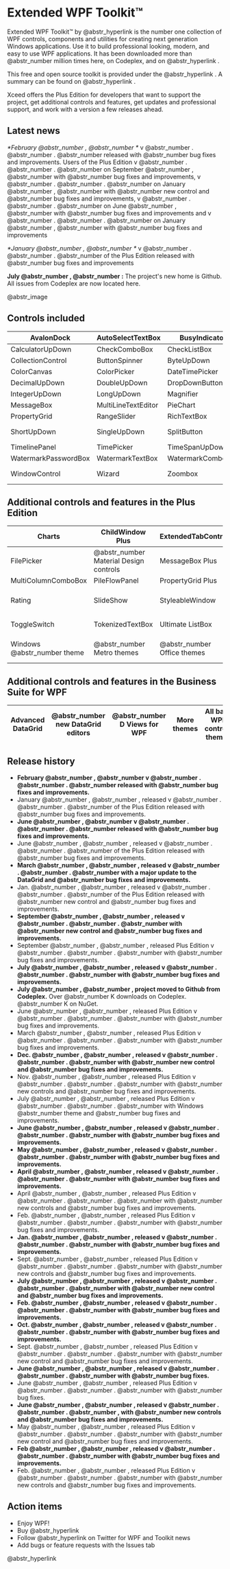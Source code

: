 # Extended WPF Toolkit™

Extended WPF Toolkit™ by @abstr_hyperlink is the number one collection of WPF controls, components and utilities for creating next generation Windows applications. Use it to build professional looking, modern, and easy to use WPF applications. It has been downloaded more than @abstr_number million times here, on Codeplex, and on @abstr_hyperlink .

This free and open source toolkit is provided under the @abstr_hyperlink . A summary can be found on @abstr_hyperlink .

Xceed offers the Plus Edition for developers that want to support the project, get additional controls and features, get updates and professional support, and work with a version a few releases ahead.

## Latest news

_*February @abstr_number , @abstr_number *_ v @abstr_number . @abstr_number . @abstr_number released with @abstr_number bug fixes and improvements. Users of the Plus Edition v @abstr_number . @abstr_number . @abstr_number on September @abstr_number , @abstr_number with @abstr_number bug fixes and improvements, v @abstr_number . @abstr_number . @abstr_number on January @abstr_number , @abstr_number with @abstr_number new control and @abstr_number bug fixes and improvements, v @abstr_number . @abstr_number . @abstr_number on June @abstr_number , @abstr_number with @abstr_number bug fixes and improvements and v @abstr_number . @abstr_number . @abstr_number on January @abstr_number , @abstr_number with @abstr_number bug fixes and improvements

_*January @abstr_number , @abstr_number *_ v @abstr_number . @abstr_number . @abstr_number of the Plus Edition released with @abstr_number bug fixes and improvements

**July @abstr_number , @abstr_number :** The project's new home is Github. All issues from Codeplex are now located here.

@abstr_image 

## Controls included

AvalonDock | AutoSelectTextBox | BusyIndicator | Calculator  
---|---|---|---  
CalculatorUpDown | CheckComboBox | CheckListBox | ChildWindow  
CollectionControl | ButtonSpinner | ByteUpDown | CollectionControlDialog  
ColorCanvas | ColorPicker | DateTimePicker | DateTimeUpDown  
DecimalUpDown | DoubleUpDown | DropDownButton | IconButton  
IntegerUpDown | LongUpDown | Magnifier | MaskedTextBox  
MessageBox | MultiLineTextEditor | PieChart | PrimitiveTypeCollEditor  
PropertyGrid | RangeSlider | RichTextBox | RichTextBoxFormatBar  
ShortUpDown | SingleUpDown | SplitButton |  @abstr_number SwitchPanels  
TimelinePanel | TimePicker | TimeSpanUpDown | ValueRangeTextBox  
WatermarkPasswordBox | WatermarkTextBox | WatermarkComboBox | WindowContainer  
WindowControl | Wizard | Zoombox | Windows @abstr_number Theme  
  
## Additional controls and features in the Plus Edition

Charts | ChildWindow Plus | ExtendedTabControl | DataGrid  
---|---|---|---  
FilePicker |  @abstr_number Material Design controls | MessageBox Plus | MultiCalendar  
MultiColumnComboBox | PileFlowPanel | PropertyGrid Plus | RadialGauge  
Rating | SlideShow | StyleableWindow |  @abstr_number new SwitchPanels  
ToggleSwitch | TokenizedTextBox | Ultimate ListBox | WindowControl Plus  
Windows @abstr_number theme |  @abstr_number Metro themes |  @abstr_number Office themes |  @abstr_number + releases ahead  
  
## Additional controls and features in the Business Suite for WPF

Advanced DataGrid |  @abstr_number new DataGrid editors |  @abstr_number D Views for WPF | More themes | All base WPF controls themed  
---|---|---|---|---  
  
## Release history

  * **February @abstr_number , @abstr_number v @abstr_number . @abstr_number . @abstr_number released with @abstr_number bug fixes and improvements.**
  * January @abstr_number , @abstr_number , released v @abstr_number . @abstr_number . @abstr_number of the Plus Edition released with @abstr_number bug fixes and improvements.
  * **June @abstr_number , @abstr_number v @abstr_number . @abstr_number . @abstr_number released with @abstr_number bug fixes and improvements.**
  * June @abstr_number , @abstr_number , released v @abstr_number . @abstr_number . @abstr_number of the Plus Edition released with @abstr_number bug fixes and improvements.
  * **March @abstr_number , @abstr_number , released v @abstr_number . @abstr_number . @abstr_number with a major update to the DataGrid and @abstr_number bug fixes and improvements.**
  * Jan. @abstr_number , @abstr_number , released v @abstr_number . @abstr_number . @abstr_number of the Plus Edition released with @abstr_number new control and @abstr_number bug fixes and improvements.
  * **September @abstr_number , @abstr_number , released v @abstr_number . @abstr_number . @abstr_number with @abstr_number new control and @abstr_number bug fixes and improvements.**
  * September @abstr_number , @abstr_number , released Plus Edition v @abstr_number . @abstr_number . @abstr_number with @abstr_number bug fixes and improvements.
  * **July @abstr_number , @abstr_number , released v @abstr_number . @abstr_number . @abstr_number with @abstr_number bug fixes and improvements.**
  * **July @abstr_number , @abstr_number , project moved to Github from Codeplex.** Over @abstr_number K downloads on Codeplex. @abstr_number K on NuGet. 
  * June @abstr_number , @abstr_number , released Plus Edition v @abstr_number . @abstr_number . @abstr_number with @abstr_number bug fixes and improvements.
  * March @abstr_number , @abstr_number , released Plus Edition v @abstr_number . @abstr_number . @abstr_number with @abstr_number bug fixes and improvements.
  * **Dec. @abstr_number , @abstr_number , released v @abstr_number . @abstr_number . @abstr_number with @abstr_number new control and @abstr_number bug fixes and improvements.**
  * Nov. @abstr_number , @abstr_number , released Plus Edition v @abstr_number . @abstr_number . @abstr_number with @abstr_number new controls and @abstr_number bug fixes and improvements.
  * July @abstr_number , @abstr_number , released Plus Edition v @abstr_number . @abstr_number . @abstr_number with Windows @abstr_number theme and @abstr_number bug fixes and improvements.
  * **June @abstr_number , @abstr_number , released v @abstr_number . @abstr_number . @abstr_number with @abstr_number bug fixes and improvements.**
  * **May @abstr_number , @abstr_number , released v @abstr_number . @abstr_number . @abstr_number with @abstr_number bug fixes and improvements.**
  * **April @abstr_number , @abstr_number , released v @abstr_number . @abstr_number . @abstr_number with @abstr_number bug fixes and improvements.**
  * April @abstr_number , @abstr_number , released Plus Edition v @abstr_number . @abstr_number . @abstr_number with @abstr_number new controls and @abstr_number bug fixes and improvements. 
  * Feb. @abstr_number , @abstr_number , released Plus Edition v @abstr_number . @abstr_number . @abstr_number with @abstr_number bug fixes and improvements. 
  * **Jan. @abstr_number , @abstr_number , released v @abstr_number . @abstr_number . @abstr_number with @abstr_number bug fixes and improvements.**
  * Sept. @abstr_number , @abstr_number , released Plus Edition v @abstr_number . @abstr_number . @abstr_number with @abstr_number new controls and @abstr_number bug fixes and improvements. 
  * **July @abstr_number , @abstr_number , released v @abstr_number . @abstr_number . @abstr_number with @abstr_number new control and @abstr_number bug fixes and improvements.**
  * **Feb. @abstr_number , @abstr_number , released v @abstr_number . @abstr_number . @abstr_number with @abstr_number bug fixes and improvements.**
  * **Oct. @abstr_number , @abstr_number , released v @abstr_number . @abstr_number . @abstr_number with @abstr_number bug fixes and improvements.**
  * Sept. @abstr_number , @abstr_number , released Plus Edition v @abstr_number . @abstr_number . @abstr_number with @abstr_number new control and @abstr_number bug fixes and improvements.
  * **June @abstr_number , @abstr_number , released v @abstr_number . @abstr_number . @abstr_number with @abstr_number bug fixes.**
  * June @abstr_number , @abstr_number , released Plus Edition v @abstr_number . @abstr_number . @abstr_number with @abstr_number bug fixes.
  * **June @abstr_number , @abstr_number , released v @abstr_number . @abstr_number . @abstr_number , with @abstr_number new controls and @abstr_number bug fixes and improvements.**
  * May @abstr_number , @abstr_number , released Plus Edition v @abstr_number . @abstr_number . @abstr_number with @abstr_number new control and @abstr_number bug fixes and improvements.
  * **Feb @abstr_number , @abstr_number , released v @abstr_number . @abstr_number . @abstr_number with @abstr_number bug fixes and improvements.**
  * Feb. @abstr_number , @abstr_number , released Plus Edition v @abstr_number . @abstr_number . @abstr_number with @abstr_number new controls and @abstr_number bug fixes and improvements. 



## Action items

  * Enjoy WPF!
  * Buy @abstr_hyperlink 
  * Follow @abstr_hyperlink on Twitter for WPF and Toolkit news
  * Add bugs or feature requests with the Issues tab   
  
@abstr_hyperlink 


